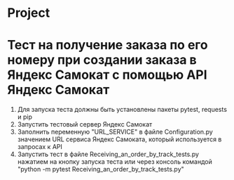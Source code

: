 # Project
# Тест на получение заказа по его номеру при создании заказа в Яндекс Самокат с помощью API Яндекс Самокат
1. Для запуска теста должны быть установлены пакеты pytest, requests и pip
2. Запустить тестовый сервер Яндекс Самокат
3. Заполнить переменную "URL_SERVICE" в файле Configuration.py значением URL сервиса Яндекс Самоката, который используется в запросах к API
4. Запустить тест в файле Receiving_an_order_by_track_tests.py нажатием на кнопку запуска теста или через консоль командой "python -m pytest Receiving_an_order_by_track_tests.py"
